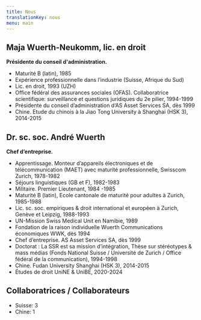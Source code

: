 ```yaml
---
title: Nous
translationKey: nous
menu: main
---
```


## Maja Wuerth-Neukomm, lic. en droit

**Présidente du conseil d'administration.**

- Maturité B (latin), 1985
- Expérience professionnelle dans l’industrie (Suisse, Afrique du Sud)
- Lic. en droit, 1993 (UZH)
- Office fédéral des assurances sociales (OFAS). Collaboratrice scientifique: surveillance et questions juridiques du 2e pilier, 1994-1999
- Présidente du conseil d’administration d‘AS Asset Services SA, dès 1999
- Chine. Etude du chinois à la Jiao Tong University à Shanghai (HSK 3), 2014-2015

## Dr. sc. soc. André Wuerth

**Chef d’entreprise.**

- Apprentissage. Monteur d’appareils électroniques et de télécommunication (MAET) avec maturité professionnelle, Swisscom Zurich, 1978-1982
- Séjours linguistiques (GB et F),  1982-1983
- Militaire. Premier Lieutenant, 1984 -1985
- Maturité B (latin), Ecole cantonale de maturité pour adultes à Zurich, 1985-1988
- Lic. sc. soc. empiriques & droit international et européen à Zurich, Genève et Leipzig, 1988-1993 
- UN-Mission Swiss Medical Unit en Namibie, 1989
- Fondation de la raison individuelle Wuerth Communications économiques WWK, dès 1994
- Chef d’entreprise. AS Asset Services SA, dès 1999
- Doctorat : La SSR est sa mission d’intégration, Thèse sur stéréotypes & mass médias (Fonds National Suisse / Université de Zurich / Office fédéral de la communication), 1994-1998
- Chine. Fudan University Shanghai (HSK 3), 2014-2015
- Études de droit UniNE & UniBE, 2020-2024

## Collaboratrices / Collaborateurs

- Suisse: 3
- Chine: 1
